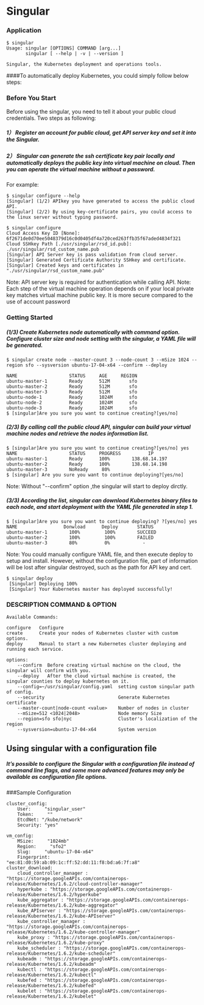 # Singular

### Application


```
$ singular
Usage: singular [OPTIONS] COMMAND [arg...]
       singular [ --help | -v | --version ]

Singular, the Kubernetes deployment and operations tools.
```
####To automatically deploy Kubernetes, you could simply follow below steps:
### Before You Start
Before using the singular, you need to tell it about your public cloud credentials. Two steps as following:
 
##### 1）  Register an account for public cloud,  get API server key and set it into the Singular.
##### 2）  Singular can generate the ssh certificate key pair locally and automatically deploys the public key into virtual machine on cloud. Then you can operate the virtual machine without a password. 
For example:  
  
```
$ singular configure --help
[Singular] (1/2) APIkey you have generated to access the public cloud API.
[Singular] (2/2) By using key-certificate pairs, you could access to the linux server without typing password.

$ singular configure
Cloud Access Key ID [None]: 6f2671de0d70ee5048379d16c0d0405df4a720ced263ffb35f67aded4834f321
Cloud SSHkey Path [./usr/singular/rsd_id.pub]: ./usr/singular/rsd_custom_name.pub
[Singular] API Server key is pass validation from cloud server.
[Singular] Generated Certificate Authority SSHkey and certificate.
[Singular] Created keys and certificates in "./usr/singular/rsd_custom_name.pub"
```
Note: API server key is required for authentication while calling API.
Note: Each step of the virtual machine operation depends on if your local private key matches virtual machine public key. It is more secure compared to the use of account password


### Getting Started

##### (1/3) Create Kubernetes node automatically with command option. Configure cluster size and node setting with the singular, a YAML file will be generated.
```
$ singular create node --master-count 3 --node-count 3 --mSize 1024 --region sfo --sysversion ubuntu-17-04-x64 --confirm --deploy

NAME                   STATUS     AGE     REGION  
ubuntu-master-1        Ready      512M       sfo   
ubuntu-master-2        Ready      512M       sfo   
ubuntu-master-3        Ready      512M       sfo         
ubuntu-node-1          Ready      1024M      sfo   
ubuntu-node-2          Ready      1024M      sfo   
ubuntu-node-3          Ready      1024M      sfo
$ [singular]Are you sure you want to continue creating?[yes/no]
```
##### (2/3)  By calling call the public cloud API, singular can build your virtual machine nodes and retrieve the nodes information list.
```
$ [singular]Are you sure you want to continue creating?[yes/no] yes
NAME                   STATUS     PROGRESS          IP
ubuntu-master-1        Ready      100%        138.68.14.197
ubuntu-master-2        Ready      100%        138.68.14.198
ubuntu-master-3        NoReady     80%              -
$ [singular] Are you sure you want to continue deploying?[yes/no]
```
Note: Without "--confirm" option ,the singular will start to deploy dirctly.

##### (3/3)  According the list, singular can download Kubernetes binary files to each node, and start deployment with the YAML file generated in step 1.
```
$ [singular]Are you sure you want to continue deploying? ?[yes/no] yes
NAME                 Donwload      Deploy       STATUS
ubuntu-master-1        100%         100%        SUCCEED
ubuntu-master-2        100%         100%        FAILED
ubuntu-master-3        80%          0%            -
```

Note: You could manually configure YAML file, and then execute deploy to setup and install. However, without the configuration file, part of information will be lost after singular destroyed, such as the path for API key and cert.

```
$ singular deploy
 [Singular] Deploying 100%
 [Singular] Your Kubernetes master has deployed successfully!
```
### DESCRIPTION COMMAND & OPTION
    
```
Available Commands:

configure   Configure 
create      Create your nodes of Kubernetes cluster with custom options.
deploy      Manual to start a new Kubernetes cluster deploying and running each service.

options:
	--confirm  Before creating virtual machine on the cloud, the singular will confirm with you. 
    --deploy   After the cloud virtual machine is created, the singular counties to deploy kubernetes on it. 
    --config=~/usr/singular/config.yaml  setting custom singular path of config.
    --security                           Generate Kubernetes certificate
    --master-count|node-count <value>	 Number of nodes in cluster
    --mSize=512 <1024|2048>              Node memory Size
    --region=sfo sfo|nyc		    	 Cluster's localization of the region
    --sysversion=ubuntu-17-04-x64        System version        
```
## Using singular with a configuration file
##### It’s possible to configure the Singular with a configuration file instead of command line flags, and some more advanced features may only be available as configuration file options. 

###Sample Configuration

```
cluster_config:
    User:     "singular_user"
    Token:     ""
    EtcdNet: "/kube/network"
    Security: "yes"

vm_config:
    MSize:     "1024mb"
    Region:     "sfo2"
    Slug:     "ubuntu-17-04-x64"
    Fingerprint:      "ee:81:d0:59:ab:09:1c:ff:52:dd:11:f8:bd:a6:7f:a8"
cluster_download:
    cloud_controller_manager : "https://storage.googleAPIs.com/containerops-release/Kubernetes/1.6.2/cloud-controller-manager"
    hyperkube : "https://storage.googleAPIs.com/containerops-release/Kubernetes/1.6.2/hyperkube"
    kube_aggregator : "https://storage.googleAPIs.com/containerops-release/Kubernetes/1.6.2/kube-aggregator"
    kube_APIserver : "https://storage.googleAPIs.com/containerops-release/Kubernetes/1.6.2/kube-APIserver"
    kube_controller_manager : "https://storage.googleAPIs.com/containerops-release/Kubernetes/1.6.2/kube-controller-manager"
    kube_proxy : "https://storage.googleAPIs.com/containerops-release/Kubernetes/1.6.2/kube-proxy"
    kube_scheduler : "https://storage.googleAPIs.com/containerops-release/Kubernetes/1.6.2/kube-scheduler"
    kubeadm : "https://storage.googleAPIs.com/containerops-release/Kubernetes/1.6.2/kubeadm"
    kubectl : "https://storage.googleAPIs.com/containerops-release/Kubernetes/1.6.2/kubectl"
    kubefed : "https://storage.googleAPIs.com/containerops-release/Kubernetes/1.6.2/kubefed"
    kubelet : "https://storage.googleAPIs.com/containerops-release/Kubernetes/1.6.2/kubelet"
```